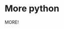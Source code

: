 <!--
This README file is part of the "more-python" project. It contains a brief description of the project's purpose, which is to emphasize the need for more Python programming. The file is located at /c:/Users/ASUS/more-python/README.md.
-->
# More python

MORE!


